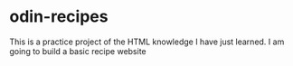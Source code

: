 # odin-recipes
This is a practice project of the HTML knowledge I have just learned.
I am going to build a basic recipe website